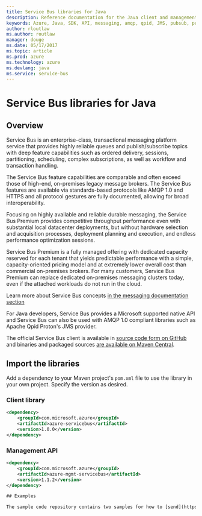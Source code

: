 ```yaml
---
title: Service Bus libraries for Java
description: Reference documentation for the Java client and management libraries for Service Bus
keywords: Azure, Java, SDK, API, messaging, amqp, qpid, JMS, pubsub, pub-sub, message broker
author: rloutlaw
ms.author: routlaw
manager: douge
ms.date: 05/17/2017
ms.topic: article
ms.prod: azure
ms.technology: azure
ms.devlang: java
ms.service: service-bus
---
```


# Service Bus libraries for Java

## Overview

Service Bus is an enterprise-class, transactional messaging platform service that provides highly reliable queues 
and publish/subscribe topics with deep feature capabilities such as ordered delivery, sessions, partitioning, 
scheduling, complex subscriptions, as well as workflow and transaction handling.

The Service Bus feature capabilities are comparable and often exceed those of high-end, on-premises legacy message 
brokers. The Service Bus features are available via standards-based protocols like AMQP 1.0 and HTTPS and all 
protocol gestures are fully documented, allowing for broad interoperability. 

Focusing on highly available and reliable durable messaging, the Service Bus Premium provides competitive throughput 
performance even with substantial local datacenter deployments, but without hardware selection and acquisition 
processes, deployment planning and execution, and endless performance optimization sessions. 

Service Bus Premium is a fully managed offering with dedicated capacity reserved for each tenant that yields 
predictable performance with a simple, capacity-oriented pricing model and at extremely lower overall cost than 
commercial on-premises brokers. For many customers, Service Bus Premium can replace dedicated on-premises messaging 
clusters today, even if the attached workloads do not run in the cloud. 

Learn more about Service Bus concepts [in the messaging documentation section](https://docs.microsoft.com/en-us/azure/service-bus-messaging/) 

For Java developers, Service Bus provides a Microsoft supported native API and Service Bus can also be used with 
AMQP 1.0 compliant libraries such as Apache Qpid Proton's JMS provider.

The official Service Bus client is available in [source code form on GitHub](https://github.com/azure/azure-service-bus-java) and 
binaries and packaged sources [are available on Maven Central](http://search.maven.org/#search%7Cga%7C1%7Ca%3A%22azure-servicebus%22). 


## Import the libraries

Add a dependency to your Maven project's `pom.xml` file to use the library in your own project. Specify the version as desired.

### Client library

```XML
<dependency>
    <groupId>com.microsoft.azure</groupId>
    <artifactId>azure-servicebus</artifactId>
    <version>1.0.0</version>
</dependency>
```
### Management API

```XML
<dependency>
    <groupId>com.microsoft.azure</groupId>
    <artifactId>azure-mgmt-servicebus</artifactId>
    <version>1.1.2</version>
</dependency>

## Examples

The sample code repository contains two samples for how to [send](https://github.com/Azure/azure-service-bus/blob/master/samples/Java/src/main/java/com/microsoft/azure/servicebus/samples/SendSample.java) and [receive](https://github.com/Azure/azure-service-bus/blob/master/samples/Java/src/main/java/com/microsoft/azure/servicebus/samples/ReceiveSample.java) messages from Service Bus.
